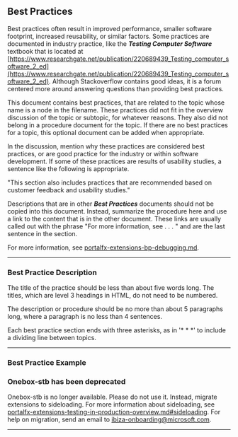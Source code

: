 
## Best Practices
<!-- Title is required, as a level 2 heading.  If appropriate, the phrase ' for <topic>' can be appended. -->

Best practices often result in improved performance, smaller software footprint, increased reusability, or similar factors. Some practices are documented in industry practice, like the ***Testing Computer Software*** textbook that is located at [https://www.researchgate.net/publication/220689439_Testing_computer_software_2_ed](https://www.researchgate.net/publication/220689439_Testing_computer_software_2_ed). Although Stackoverflow contains good ideas, it is a forum centered more around answering questions than providing best practices.

This document contains best practices, that are related to the topic whose name is a node in the filename. These practices did not fit in the overview discussion of the topic or subtopic, for whatever reasons. They also did not belong in a procedure document for the topic. If there are no best practices for a topic, this optional  document can be added when appropriate.

In the discussion, mention why these practices are considered best practices, or are good practice for the industry or within software development.  If some of these practices are results of usability studies, a sentence like the following is appropriate.

"This section also includes practices that are recommended based on customer feedback and usability studies."

Descriptions that are in other ***Best Practices*** documents should not be copied into this document.  Instead, summarize the procedure here and use a link to the content that is in the other document. These links are usually called out with the phrase "For more information, see . . . " and are the last sentence in the section.  

For more information, see [portalfx-extensions-bp-debugging.md](portalfx-extensions-bp-debugging.md).

* * * 

### Best Practice Description

The title of the practice should be less than about five words long. The titles, which are level 3 headings in HTML, do not need to be numbered.

The description or procedure should be no more than about 5 paragraphs long, where a paragraph is no less than 4 sentences.

Each best practice section ends with three asterisks, as in '* * *' to include a dividing line between topics.

* * * 

### Best Practice Example

### Onebox-stb has been deprecated

Onebox-stb is no longer available. Please do not use it. Instead, migrate extensions to sideloading. For more information about sideloading, see [portalfx-extensions-testing-in-production-overview.md#sideloading](portalfx-extensions-testing-in-production-overview.md#sideloading). For help on migration, send an email to [ibiza-onboarding@microsoft.com](mailto:ibiza-onboarding@microsoft.com).

* * * 
